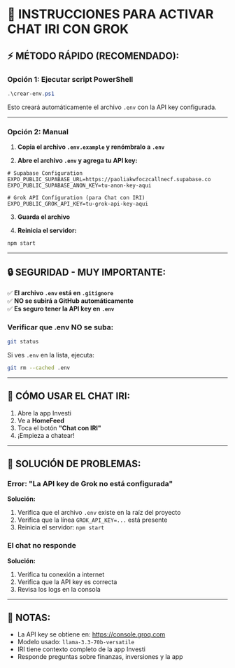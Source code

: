 # 🤖 INSTRUCCIONES PARA ACTIVAR CHAT IRI CON GROK

## ⚡ **MÉTODO RÁPIDO (RECOMENDADO):**

### **Opción 1: Ejecutar script PowerShell**

```powershell
.\crear-env.ps1
```

Esto creará automáticamente el archivo `.env` con la API key configurada.

---

### **Opción 2: Manual**

1. **Copia el archivo `.env.example` y renómbralo a `.env`**

2. **Abre el archivo `.env` y agrega tu API key:**

```env
# Supabase Configuration
EXPO_PUBLIC_SUPABASE_URL=https://paoliakwfoczcallnecf.supabase.co
EXPO_PUBLIC_SUPABASE_ANON_KEY=tu-anon-key-aqui

# Grok API Configuration (para Chat con IRI)
EXPO_PUBLIC_GROK_API_KEY=tu-grok-api-key-aqui
```

3. **Guarda el archivo**

4. **Reinicia el servidor:**

```bash
npm start
```

---

## 🔒 **SEGURIDAD - MUY IMPORTANTE:**

✅ **El archivo `.env` está en `.gitignore`**  
✅ **NO se subirá a GitHub automáticamente**  
✅ **Es seguro tener la API key en `.env`**

### **Verificar que .env NO se suba:**

```bash
git status
```

Si ves `.env` en la lista, ejecuta:

```bash
git rm --cached .env
```

---

## 🎯 **CÓMO USAR EL CHAT IRI:**

1. Abre la app Investi
2. Ve a **HomeFeed**
3. Toca el botón **"Chat con IRI"**
4. ¡Empieza a chatear!

---

## 🐛 **SOLUCIÓN DE PROBLEMAS:**

### **Error: "La API key de Grok no está configurada"**

**Solución:**
1. Verifica que el archivo `.env` existe en la raíz del proyecto
2. Verifica que la línea `GROK_API_KEY=...` está presente
3. Reinicia el servidor: `npm start`

### **El chat no responde**

**Solución:**
1. Verifica tu conexión a internet
2. Verifica que la API key es correcta
3. Revisa los logs en la consola

---

## 📝 **NOTAS:**

- La API key se obtiene en: https://console.groq.com
- Modelo usado: `llama-3.3-70b-versatile`
- IRI tiene contexto completo de la app Investi
- Responde preguntas sobre finanzas, inversiones y la app
